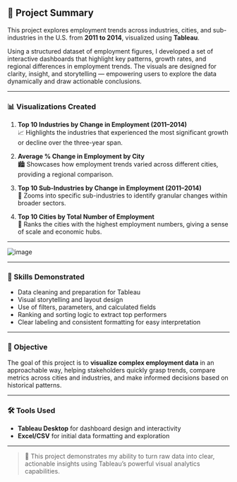 ## 🧾 Project Summary

This project explores employment trends across industries, cities, and sub-industries in the U.S. from **2011 to 2014**, visualized using **Tableau**.

Using a structured dataset of employment figures, I developed a set of interactive dashboards that highlight key patterns, growth rates, and regional differences in employment trends. The visuals are designed for clarity, insight, and storytelling — empowering users to explore the data dynamically and draw actionable conclusions.

---

### 📊 Visualizations Created

1. **Top 10 Industries by Change in Employment (2011–2014)**  
   📈 Highlights the industries that experienced the most significant growth or decline over the three-year span.

2. **Average % Change in Employment by City**  
   🏙️ Showcases how employment trends varied across different cities, providing a regional comparison.

3. **Top 10 Sub-Industries by Change in Employment (2011–2014)**  
   🧩 Zooms into specific sub-industries to identify granular changes within broader sectors.

4. **Top 10 Cities by Total Number of Employment**  
   📍 Ranks the cities with the highest employment numbers, giving a sense of scale and economic hubs.

---
![image](https://github.com/user-attachments/assets/eb1c3929-a30c-4950-9058-9086bd1e5be2)

---

### 🎯 Skills Demonstrated

- Data cleaning and preparation for Tableau
- Visual storytelling and layout design
- Use of filters, parameters, and calculated fields
- Ranking and sorting logic to extract top performers
- Clear labeling and consistent formatting for easy interpretation

---

### 🧠 Objective

The goal of this project is to **visualize complex employment data** in an approachable way, helping stakeholders quickly grasp trends, compare metrics across cities and industries, and make informed decisions based on historical patterns.

---

### 🛠 Tools Used

- **Tableau Desktop** for dashboard design and interactivity  
- **Excel/CSV** for initial data formatting and exploration  

---

> 📌 This project demonstrates my ability to turn raw data into clear, actionable insights using Tableau’s powerful visual analytics capabilities.
